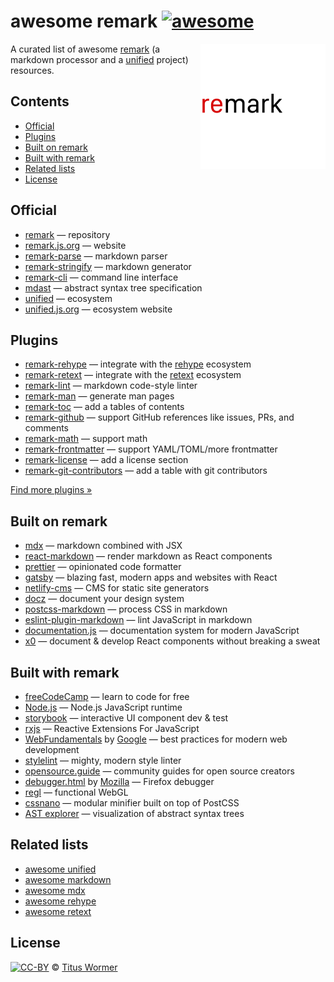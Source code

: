 <!--lint disable no-html-->

# awesome remark [![awesome][awesome-badge]][self]

[<img src="https://raw.githubusercontent.com/remarkjs/remark/4f6b3d7/logo.svg?sanitize=true" align="right" alt width="200">](https://remark.js.org)

A curated list of awesome [remark][] (a markdown processor and a [unified][]
project) resources.

## Contents

*   [Official](#official)
*   [Plugins](#plugins)
*   [Built on remark](#built-on-remark)
*   [Built with remark](#built-with-remark)
*   [Related lists](#related-lists)
*   [License](#license)

## Official

*   [remark][]
    — repository
*   [remark.js.org][homepage]
    — website
*   [remark-parse][]
    — markdown parser
*   [remark-stringify][]
    — markdown generator
*   [remark-cli][]
    — command line interface
*   [mdast][]
    — abstract syntax tree specification
*   [unified][]
    — ecosystem
*   [unified.js.org][ecosystem-homepage]
    — ecosystem website

## Plugins

*   [remark-rehype](https://github.com/remarkjs/remark-rehype)
    — integrate with the [rehype][] ecosystem
*   [remark-retext](https://github.com/remarkjs/remark-retext)
    — integrate with the [retext][] ecosystem
*   [remark-lint](https://github.com/remarkjs/remark-lint)
    — markdown code-style linter
*   [remark-man](https://github.com/remarkjs/remark-man)
    — generate man pages
*   [remark-toc](https://github.com/remarkjs/remark-toc)
    — add a tables of contents
*   [remark-github](https://github.com/remarkjs/remark-github)
    — support GitHub references like issues, PRs, and comments
*   [remark-math](https://github.com/Rokt33r/remark-math)
    — support math
*   [remark-frontmatter](https://github.com/remarkjs/remark-frontmatter)
    — support YAML/TOML/more frontmatter
*   [remark-license](https://github.com/remarkjs/remark-license)
    — add a license section
*   [remark-git-contributors](https://github.com/vweevers/remark-git-contributors)
    — add a table with git contributors

[Find more plugins »](https://github.com/remarkjs/remark/blob/master/doc/plugins.md#list-of-plugins)

## Built on remark

*   [mdx](https://github.com/mdx-js/mdx)
    — markdown combined with JSX
*   [react-markdown](https://github.com/rexxars/react-markdown)
    — render markdown as React components
*   [prettier](https://github.com/prettier/prettier)
    — opinionated code formatter
*   [gatsby](https://github.com/gatsbyjs/gatsby)
    — blazing fast, modern apps and websites with React
*   [netlify-cms](https://github.com/netlify/netlify-cms)
    — CMS for static site generators
*   [docz](https://github.com/pedronauck/docz)
    — document your design system
*   [postcss-markdown](https://github.com/gucong3000/postcss-markdown)
    — process CSS in markdown
*   [eslint-plugin-markdown](https://github.com/eslint/eslint-plugin-markdown)
    — lint JavaScript in markdown
*   [documentation.js](https://github.com/documentationjs/documentation)
    — documentation system for modern JavaScript
*   [x0](https://github.com/c8r/x0)
    — document & develop React components without breaking a sweat

## Built with remark

*   [freeCodeCamp](https://github.com/freeCodeCamp/freeCodeCamp)
    — learn to code for free
*   [Node.js](https://github.com/nodejs/node)
    — Node.js JavaScript runtime
*   [storybook](https://github.com/storybooks/storybook)
    — interactive UI component dev & test
*   [rxjs](https://github.com/ReactiveX/rxjs)
    — Reactive Extensions For JavaScript
*   [WebFundamentals](https://github.com/google/WebFundamentals) by [Google](https://opensource.google.com)
    — best practices for modern web development
*   [stylelint](https://github.com/stylelint/stylelint)
    — mighty, modern style linter
*   [opensource.guide](https://github.com/github/opensource.guide)
    — community guides for open source creators
*   [debugger.html](https://github.com/devtools-html/debugger.html) by [Mozilla](https://www.mozilla.org)
    — Firefox debugger
*   [regl](https://github.com/regl-project/regl)
    — functional WebGL
*   [cssnano](https://github.com/cssnano/cssnano)
    — modular minifier built on top of PostCSS
*   [AST explorer](https://astexplorer.net)
    — visualization of abstract syntax trees

## Related lists

*   [awesome unified](https://github.com/unifiedjs/awesome)
*   [awesome markdown](https://github.com/BubuAnabelas/awesome-markdown)
*   [awesome mdx](https://github.com/transitive-bullshit/awesome-mdx)
*   [awesome rehype](https://github.com/rehypejs/awesome)
*   [awesome retext](https://github.com/retextjs/awesome)

## License

[![CC-BY][license-badge]][license] © [Titus Wormer][author]

<!-- Definitions. -->

[license]: https://creativecommons.org/licenses/by/4.0/

[license-badge]: https://mirrors.creativecommons.org/presskit/buttons/80x15/svg/by.svg

[author]: https://wooorm.com

[awesome-badge]: https://awesome.re/badge.svg

[self]: https://github.com/remarkjs/awesome-remark

[unified]: https://github.com/unifiedjs/unified

[mdast]: https://github.com/syntax-tree/mdast

[homepage]: https://remark.js.org

[ecosystem-homepage]: https://unified.js.org

[remark]: https://github.com/remarkjs/remark

[remark-parse]: https://github.com/remarkjs/remark/tree/master/packages/remark-parse

[remark-stringify]: https://github.com/remarkjs/remark/tree/master/packages/remark-stringify

[remark-cli]: https://github.com/remarkjs/remark/tree/master/packages/remark-cli

[rehype]: https://github.com/rehypejs/rehype

[retext]: https://github.com/retextjs/retext
